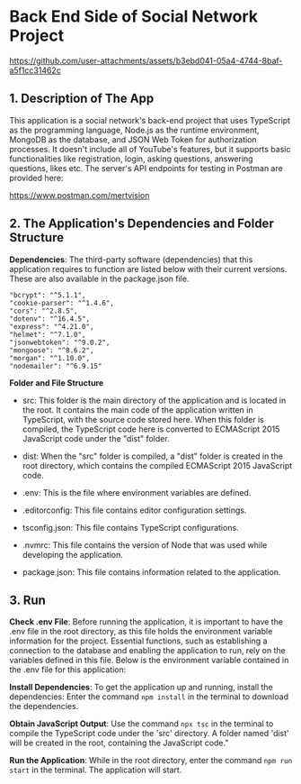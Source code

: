# Back End Side of Social Network Project

https://github.com/user-attachments/assets/b3ebd041-05a4-4744-8baf-a5f1cc31462c

## 1. Description of The App

This application is a social network's back-end project that uses TypeScript as the programming language, Node.js as the runtime environment, MongoDB as the database, and JSON Web Token for authorization processes. It doesn't include all of YouTube's features, but it supports basic functionalities like registration, login, asking questions, answering questions, likes etc. The server's API endpoints for testing in Postman are provided here:

https://www.postman.com/mertvision

## 2. The Application's Dependencies and Folder Structure

**Dependencies**: The third-party software (dependencies) that this application requires to function are listed below with their current versions. These are also available in the package.json file.

```
"bcrypt": "^5.1.1",
"cookie-parser": "^1.4.6",
"cors": "^2.8.5",
"dotenv": "^16.4.5",
"express": "^4.21.0",
"helmet": "^7.1.0",
"jsonwebtoken": "^9.0.2",
"mongoose": "^8.6.2",
"morgan": "^1.10.0",
"nodemailer": "^6.9.15"
```

**Folder and File Structure**

+ src: This folder is the main directory of the application and is located in the root. It contains the main code of the application written in TypeScript, with the source code stored here. When this folder is compiled, the TypeScript code here is converted to ECMAScript 2015 JavaScript code under the "dist" folder.

+ dist: When the "src" folder is compiled, a "dist" folder is created in the root directory, which contains the compiled ECMAScript 2015 JavaScript code.

+ .env: This is the file where environment variables are defined.

+ .editorconfig: This file contains editor configuration settings.

+ tsconfig.json: This file contains TypeScript configurations.

+ .nvmrc: This file contains the version of Node that was used while developing the application.

+ package.json: This file contains information related to the application.

## 3. Run

**Check .env File**: Before running the application, it is important to have the .env file in the root directory, as this file holds the environment variable information for the project. Essential functions, such as establishing a connection to the database and enabling the application to run, rely on the variables defined in this file. Below is the environment variable contained in the .env file for this application:

**Install Dependencies**: To get the application up and running, install the dependencies: Enter the command `npm install` in the terminal to download the dependencies.

**Obtain JavaScript Output**: Use the command `npx tsc` in the terminal to compile the TypeScript code under the 'src' directory. A folder named 'dist' will be created in the root, containing the JavaScript code."

**Run the Application**: While in the root directory, enter the command `npm run start` in the terminal. The application will start.
